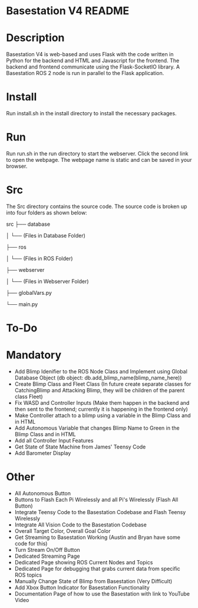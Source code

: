 # Basestation V4 README

# Description
Basestation V4 is web-based and uses Flask with the code written in Python for the backend and HTML and Javascript for the frontend. The backend and frontend communicate using the Flask-SocketIO library. A Basestation ROS 2 node is run in parallel to the Flask application.

# Install
Run install.sh in the install directory to install the necessary packages.

# Run
Run run.sh in the run directory to start the webserver. Click the second link to open the webpage. The webpage name is static and can be saved in your browser.

# Src
The Src directory contains the source code. The source code is broken up into four folders as shown below:

src
├── database

│   └── (Files in Database Folder)

├── ros

│   └── (Files in ROS Folder)

├── webserver

│   └── (Files in Webserver Folder)

├── globalVars.py

└── main.py

# To-Do

# Mandatory
- Add Blimp Idenifier to the ROS Node Class and Implement using Global Database Object (db object: db.add_blimp_name(blimp_name_here))
- Create Blimp Class and Fleet Class (In future create separate classes for CatchingBlimp and Attacking Blimp, they will be children of the parent class Fleet)
- Fix WASD and Controller Inputs (Make them happen in the backend and then sent to the frontend; currently it is happening in the frontend only)
- Make Controller attach to a blimp using a variable in the Blimp Class and in HTML
- Add Autonomous Variable that changes Blimp Name to Green in the Blimp Class and in HTML
- Add all Controller Input Features
- Get State of State Machine from James' Teensy Code
- Add Barometer Display

# Other
- All Autonomous Button
- Buttons to Flash Each Pi Wirelessly and all Pi's Wirelessly (Flash All Button)
- Integrate Teensy Code to the Basestation Codebase and Flash Teensy Wirelessly
- Integrate All Vision Code to the Basestation Codebase
- Overall Target Color, Overall Goal Color
- Get Streaming to Basestation Working (Austin and Bryan have some code for this)
- Turn Stream On/Off Button
- Dedicated Streaming Page
- Dedicated Page showing ROS Current Nodes and Topics
- Dedicated Page for debugging that grabs current data from specific ROS topics
- Manually Change State of Blimp from Basestation (Very Difficult)
- Add Xbox Button Indicator for Basestation Functionality
- Documentation Page of how to use the Basestation with link to YouTube Video

